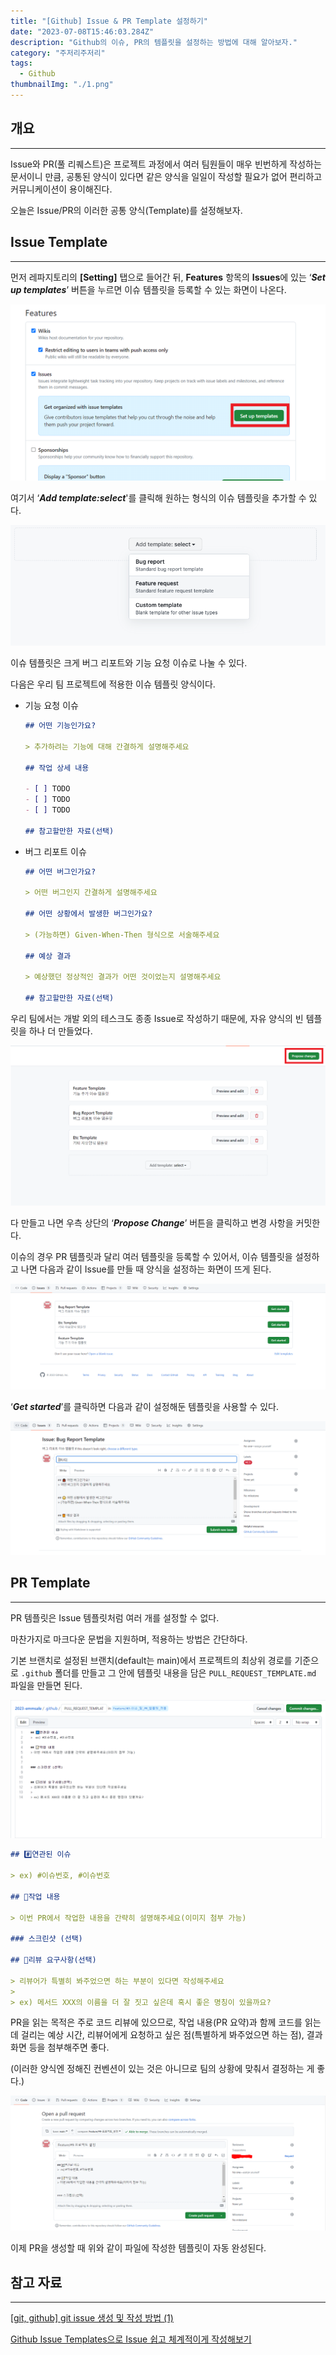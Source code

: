 ```yaml
---
title: "[Github] Issue & PR Template 설정하기"
date: "2023-07-08T15:46:03.284Z"
description: "Github의 이슈, PR의 템플릿을 설정하는 방법에 대해 알아보자."
category: "주저리주저리"
tags:
  - Github
thumbnailImg: "./1.png"
---
```


## 개요

---

Issue와 PR(풀 리퀘스트)은 프로젝트 과정에서 여러 팀원들이 매우 빈번하게 작성하는 문서이니 만큼, 공통된 양식이 있다면 같은 양식을 일일이 작성할 필요가 없어 편리하고 커뮤니케이션이 용이해진다.

오늘은 Issue/PR의 이러한 공통 양식(Template)를 설정해보자.

## Issue Template

---

먼저 레파지토리의 **[Setting]** 탭으로 들어간 뒤, **Features** 항목의 **Issues**에 있는 ‘**_Set up templates_**’ 버튼을 누르면 이슈 템플릿을 등록할 수 있는 화면이 나온다.

![Untitled](1.png)

여기서 ‘**_Add template:select_**'를 클릭해 원하는 형식의 이슈 템플릿을 추가할 수 있다.

![images_yulhee741_post_b86ba61c-a714-43c2-826c-987d7e17a597_image.png](2.png)

이슈 템플릿은 크게 버그 리포트와 기능 요청 이슈로 나눌 수 있다.

다음은 우리 팀 프로젝트에 적용한 이슈 템플릿 양식이다.

- 기능 요청 이슈

  ```markdown
  ## 어떤 기능인가요?

  > 추가하려는 기능에 대해 간결하게 설명해주세요

  ## 작업 상세 내용

  - [ ] TODO
  - [ ] TODO
  - [ ] TODO

  ## 참고할만한 자료(선택)
  ```

- 버그 리포트 이슈

  ```markdown
  ## 어떤 버그인가요?

  > 어떤 버그인지 간결하게 설명해주세요

  ## 어떤 상황에서 발생한 버그인가요?

  > (가능하면) Given-When-Then 형식으로 서술해주세요

  ## 예상 결과

  > 예상했던 정상적인 결과가 어떤 것이었는지 설명해주세요

  ## 참고할만한 자료(선택)
  ```

우리 팀에서는 개발 외의 테스크도 종종 Issue로 작성하기 때문에, 자유 양식의 빈 템플릿을 하나 더 만들었다.

![Untitled](3.png)

다 만들고 나면 우측 상단의 ‘**_Propose Change_**’ 버튼을 클릭하고 변경 사항을 커밋한다.

이슈의 경우 PR 템플릿과 달리 여러 템플릿을 등록할 수 있어서, 이슈 템플릿을 설정하고 나면 다음과 같이 Issue를 만들 때 양식을 설정하는 화면이 뜨게 된다.

![Untitled](4.png)

‘**_Get started_**’를 클릭하면 다음과 같이 설정해둔 템플릿을 사용할 수 있다.

![Untitled](5.png)

## PR Template

---

PR 템플릿은 Issue 템플릿처럼 여러 개를 설정할 수 없다.

마찬가지로 마크다운 문법을 지원하며, 적용하는 방법은 간단하다.

기본 브랜치로 설정된 브랜치(default는 main)에서 프로젝트의 최상위 경로를 기준으로 `.github` 폴더를 만들고 그 안에 템플릿 내용을 담은 `PULL_REQUEST_TEMPLATE.md` 파일을 만들면 된다.

![Untitled](6.png)

```markdown
## #️⃣연관된 이슈

> ex) #이슈번호, #이슈번호

## 📝작업 내용

> 이번 PR에서 작업한 내용을 간략히 설명해주세요(이미지 첨부 가능)

### 스크린샷 (선택)

## 💬리뷰 요구사항(선택)

> 리뷰어가 특별히 봐주었으면 하는 부분이 있다면 작성해주세요
>
> ex) 메서드 XXX의 이름을 더 잘 짓고 싶은데 혹시 좋은 명칭이 있을까요?
```

PR을 읽는 목적은 주로 코드 리뷰에 있으므로, 작업 내용(PR 요약)과 함께 코드를 읽는 데 걸리는 예상 시간, 리뷰어에게 요청하고 싶은 점(특별하게 봐주었으면 하는 점), 결과 화면 등을 첨부해주면 좋다.

(이러한 양식엔 정해진 컨벤션이 있는 것은 아니므로 팀의 상황에 맞춰서 결정하는 게 좋다.)

![Untitled](7.png)

이제 PR을 생성할 때 위와 같이 파일에 작성한 템플릿이 자동 완성된다.

## 참고 자료

---

[[git, github] git issue 생성 및 작성 방법 (1)](https://hyeonic.tistory.com/181)

[Github Issue Templates으로 Issue 쉽고 체계적이게 작성해보기](https://velog.io/@yulhee741/Github-Issue-Templates으로-Issue-쉽고-체계적이게-작성해보기)
